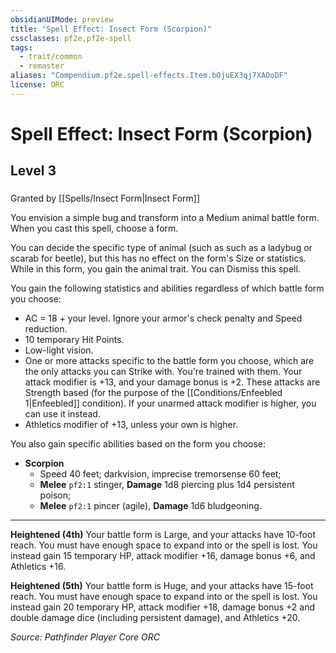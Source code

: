 ```yaml
---
obsidianUIMode: preview
title: "Spell Effect: Insect Form (Scorpion)"
cssclasses: pf2e,pf2e-spell
tags:
  - trait/common
  - remaster
aliases: "Compendium.pf2e.spell-effects.Item.bOjuEX3qj7XAOoDF"
license: ORC
---
```

# Spell Effect: Insect Form (Scorpion)
## Level 3
### 






Granted by [[Spells/Insect Form|Insect Form]]

You envision a simple bug and transform into a Medium animal battle form. When you cast this spell, choose a form.

You can decide the specific type of animal (such as such as a ladybug or scarab for beetle), but this has no effect on the form's Size or statistics. While in this form, you gain the animal trait. You can Dismiss this spell.

You gain the following statistics and abilities regardless of which battle form you choose:

*   AC = 18 + your level. Ignore your armor's check penalty and Speed reduction.
*   10 temporary Hit Points.
*   Low-light vision.
*   One or more attacks specific to the battle form you choose, which are the only attacks you can Strike with. You're trained with them. Your attack modifier is +13, and your damage bonus is +2. These attacks are Strength based (for the purpose of the [[Conditions/Enfeebled 1|Enfeebled]] condition). If your unarmed attack modifier is higher, you can use it instead.
*   Athletics modifier of +13, unless your own is higher.

You also gain specific abilities based on the form you choose:

*   **Scorpion**
    *   Speed 40 feet; darkvision, imprecise tremorsense 60 feet;
    *   **Melee** `pf2:1` stinger, **Damage** 1d8 piercing plus 1d4 persistent poison;
    *   **Melee** `pf2:1` pincer (agile), **Damage** 1d6 bludgeoning.

* * *

**Heightened (4th)** Your battle form is Large, and your attacks have 10-foot reach. You must have enough space to expand into or the spell is lost. You instead gain 15 temporary HP, attack modifier +16, damage bonus +6, and Athletics +16.

**Heightened (5th)** Your battle form is Huge, and your attacks have 15-foot reach. You must have enough space to expand into or the spell is lost. You instead gain 20 temporary HP, attack modifier +18, damage bonus +2 and double damage dice (including persistent damage), and Athletics +20.

*Source: Pathfinder Player Core*
*ORC*